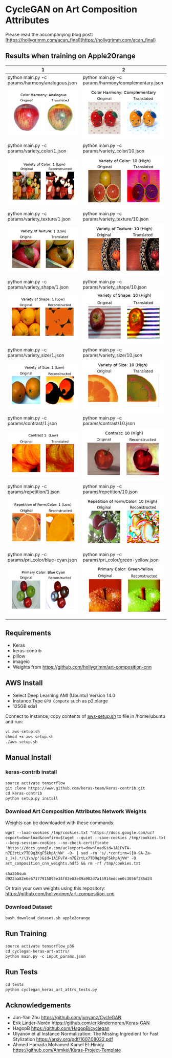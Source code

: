 # CycleGAN on Art Composition Attributes

Please read the accompanying blog post: [https://hollygrimm.com/acan_final](https://hollygrimm.com/acan_final)

## Results when training on Apple2Orange

1 | 2
------------ | -------------
python main.py -c params/harmony/analogous.json | python main.py -c params/harmony/complementary.json
![Color Harmony Analogous](assets/200_256_1e-04_1_harmony_analogous_10.0.png) | ![Color Harmony Complementary](assets/200_256_1e-04_1_harmony_complementary_10.0.png)
python main.py -c params/variety_color/1.json | python main.py -c params/variety_color/10.json
![Variety of Color 1](assets/cyclegan_968_.7_variety_color_1_10.0.png) | ![Variety of Color 10](assets/cyclegan_968_variety_color_10_10.0.png)
python main.py -c params/variety_texture/1.json | python main.py -c params/variety_texture/10.json
![Variety of Texture 1](assets/200_256_1e-04_1_variety_texture_1_10.0.png) | ![Variety of Texture 10](assets/200_256_1e-04_1_variety_texture_10_10.0.png)
python main.py -c params/variety_shape/1.json | python main.py -c params/variety_shape/10.json
![Variety of Shape 1](assets/cyclegan_77_.7_variety_shape_1_1.0.png) | ![Variety of Shape 10](assets/cyclegan_419_.7_variety_shape_10_10.0.png)
python main.py -c params/variety_size/1.json | python main.py -c params/variety_size/10.json
![Variety of Size 1](assets/cyclegan_968_.7_variety_size_1_10.0.png) | ![Variety of Size 10](assets/cyclegan_968_.7_variety_size_10_10.0.png)
python main.py -c params/contrast/1.json | python main.py -c params/contrast/10.json
![Contrast 1](assets/cyclegan_419_.7_contrast_1_10.0.png) | ![Contrast 10](assets/cyclegan_968_.7_contrast_10_10.0.png)
python main.py -c params/repetition/1.json | python main.py -c params/repetition/10.json
![Repetition 1](assets/200_256_1e-04_1_repetition_1_10.png) | ![Repetition 10](assets/200_256_1e-04_1_repetition_10_10.0.png)
python main.py -c params/pri_color/blue-cyan.json | python main.py -c params/pri_color/green-yellow.json
![Primary Color Blue-Cyan](assets/200_256_1e-04_1_pri_color_blue-cyan_10.0.png) | ![Primary Color Green-Yellow](assets/200_256_1e-04_1_pri_color_green-yellow_10.0.png)

## Requirements
* Keras
* keras-contrib
* pillow
* imageio
* Weights from https://github.com/hollygrimm/art-composition-cnn

## AWS Install
* Select Deep Learning AMI (Ubuntu) Version 14.0
* Instance Type `GPU Compute` such as p2.xlarge
* 125GB sda1

Connect to instance, copy contents of [aws-setup.sh](aws-setup.sh) to file in /home/ubuntu and run:
```
vi aws-setup.sh
chmod +x aws-setup.sh
./aws-setup.sh
```

## Manual Install
### keras-contrib install
```
source activate tensorflow
git clone https://www.github.com/keras-team/keras-contrib.git
cd keras-contrib
python setup.py install
```

### Download Art Composition Attributes Network Weights
Weights can be downloaded with these commands:
```
wget --load-cookies /tmp/cookies.txt "https://docs.google.com/uc?export=download&confirm=$(wget --quiet --save-cookies /tmp/cookies.txt --keep-session-cookies --no-check-certificate 'https://docs.google.com/uc?export=download&id=1A1FvTA-n7EZrtLx7TD9q3KgF5khpAjVW' -O- | sed -rn 's/.*confirm=([0-9A-Za-z_]+).*/\1\n/p')&id=1A1FvTA-n7EZrtLx7TD9q3KgF5khpAjVW" -O art_composition_cnn_weights.hdf5 && rm -rf /tmp/cookies.txt

sha256sum d922aa82e6e67177915895e34f02e03e89a902d7a15914edcee0c3056f285d24
```

Or train your own weights using this repository: https://github.com/hollygrimm/art-composition-cnn

### Download Dataset
```
bash download_dataset.sh apple2orange
```

## Run Training
```
source activate tensorflow_p36
cd cyclegan-keras-art-attrs/
python main.py -c input_params.json
```

## Run Tests
```
cd tests
python cyclegan_keras_art_attrs_tests.py
```


## Acknowledgements

* Jun-Yan Zhu https://github.com/junyanz/CycleGAN
* Erik Linder-Norén https://github.com/eriklindernoren/Keras-GAN
* HagopB https://github.com/HagopB/cyclegan
* Ulyanov et al Instance Normalization: The Missing Ingredient for Fast Stylization https://arxiv.org/pdf/1607.08022.pdf
* Ahmed Hamada Mohamed Kamel El-Hinidy https://github.com/Ahmkel/Keras-Project-Template



